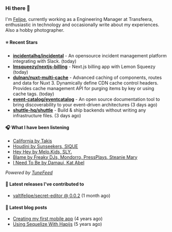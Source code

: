 ### Hi there 👋

I'm [Felipe](https://felipevm.com), currently working as a Engineering Manager at Transfeera, enthusiastic in technology and occasionally write about my experiences. Also a hobby photographer.

#### ⭐ Recent Stars
- **[incidentalhq/incidental](https://github.com/incidentalhq/incidental)** - An opensource incident management platform integrating with Slack. (today)
- **[lmsqueezy/nextjs-billing](https://github.com/lmsqueezy/nextjs-billing)** - Next.js billing app with Lemon Squeezy (today)
- **[dulnan/nuxt-multi-cache](https://github.com/dulnan/nuxt-multi-cache)** - Advanced caching of components, routes and data for Nuxt 3. Dynamically define CDN cache control headers. Provides cache management API for purging items by key or using cache tags. (today)
- **[event-catalog/eventcatalog](https://github.com/event-catalog/eventcatalog)** - An open source documentation tool to bring discoverability to your event-driven architectures  (3 days ago)
- **[shuttle-hq/shuttle](https://github.com/shuttle-hq/shuttle)** - Build &amp; ship backends without writing any infrastructure files. (3 days ago)

#### 🎧 What I have been listening
- [California by Takis](https://open.spotify.com/track/655KhyloE0FwV2wZV6Wwp5)
- [Houdini by Sunseekers, SIQUE](https://open.spotify.com/track/7yeJkhNsPTotVZeDpSu9L5)
- [Hey Hey by Melo.Kids, SLY.](https://open.spotify.com/track/3DyAEIYxZ6q0Fk59e0OCWY)
- [Blame by Freaky DJs, Mondorro, PressPlays, Steanie Mary](https://open.spotify.com/track/61R8wqd0hPHQrUDhb5dHbY)
- [I Need To Be by Damaui, Kat Abel](https://open.spotify.com/track/2WW9Ui0oXgDRdUfNQQUrcA)

_Powered by [TuneFeed](https://tunefeed.app?ref=valtlfelipe-gh-profile)_ 

#### 🚀 Latest releases I've contributed to


- [valtlfelipe/secret-editor @ 0.0.2](https://github.com/valtlfelipe/secret-editor/releases/tag/0.0.2) (1 month ago)

#### 📄 Latest blog posts
- [Creating my first mobile app](https://felipevm.com/posts/creating-my-first-mobile-app/) (4 years ago)
- [Using Sequelize With Hapijs](https://felipevm.com/posts/using-sequelize-with-hapijs/) (5 years ago)
